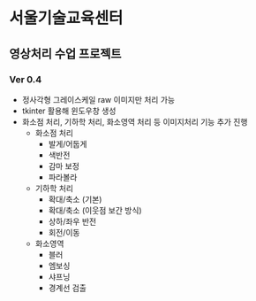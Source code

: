 서울기술교육센터
=================
영상처리 수업 프로젝트
------------------
### Ver 0.4
+ 정사각형 그레이스케일 raw 이미지만 처리 가능
+ tkinter 활용해 윈도우창 생성
+ 화소점 처리, 기하학 처리, 화소영역 처리 등 이미지처리 기능 추가 진행
	- 화소점 처리
		* 발게/어둡게
		* 색반전
		* 감마 보정
		* 파라볼라
	- 기하학 처리
		* 확대/축소 (기본)
		* 확대/축소 (이웃점 보간 방식)
		* 상하/좌우 반전
		* 회전/이동
	- 화소영역
		* 블러
		* 엠보싱
		* 샤프닝
		* 경계선 검출

